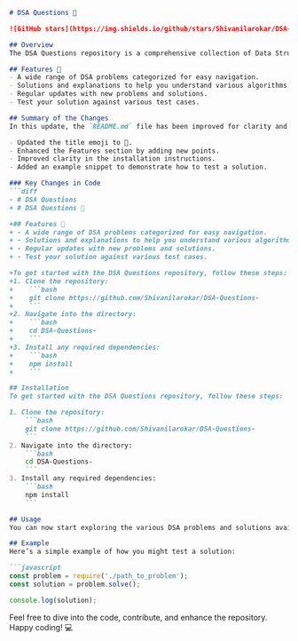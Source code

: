 ```markdown
# DSA Questions 📖

![GitHub stars](https://img.shields.io/github/stars/Shivanilarokar/DSA-Questions-?style=social) ![Last Commit](https://img.shields.io/github/last-commit/Shivanilarokar/DSA-Questions-) ![License](https://img.shields.io/badge/license-MIT-blue) ![Open Pull Requests](https://img.shields.io/github/issues-pr/Shivanilarokar/DSA-Questions-)

## Overview
The DSA Questions repository is a comprehensive collection of Data Structures and Algorithms problems designed to enhance your coding skills and understanding of various algorithms.

## Features 🚀
- A wide range of DSA problems categorized for easy navigation.
- Solutions and explanations to help you understand various algorithms.
- Regular updates with new problems and solutions.
- Test your solution against various test cases.

## Summary of the Changes
In this update, the `README.md` file has been improved for clarity and presentation, with the following key changes:

- Updated the title emoji to 📖.
- Enhanced the Features section by adding new points.
- Improved clarity in the installation instructions.
- Added an example snippet to demonstrate how to test a solution.

### Key Changes in Code
```diff
- # DSA Questions 
+ # DSA Questions 📖

+## Features 🚀
+ - A wide range of DSA problems categorized for easy navigation.
+ - Solutions and explanations to help you understand various algorithms.
+ - Regular updates with new problems and solutions.
+ - Test your solution against various test cases.

+To get started with the DSA Questions repository, follow these steps:
+1. Clone the repository:
+    ```bash
+    git clone https://github.com/Shivanilarokar/DSA-Questions-
+    ```
+2. Navigate into the directory:
+    ```bash
+    cd DSA-Questions-
+    ```
+3. Install any required dependencies:
+    ```bash
+    npm install
+    ```

## Installation
To get started with the DSA Questions repository, follow these steps:

1. Clone the repository:
    ```bash
    git clone https://github.com/Shivanilarokar/DSA-Questions-
    ```
2. Navigate into the directory:
    ```bash
    cd DSA-Questions-
    ```
3. Install any required dependencies:
    ```bash
    npm install
    ```

## Usage
You can now start exploring the various DSA problems and solutions available in this repository. Contribute by adding new problems or solutions!

## Example
Here’s a simple example of how you might test a solution:

```javascript
const problem = require('./path_to_problem');
const solution = problem.solve();

console.log(solution);
```

Feel free to dive into the code, contribute, and enhance the repository. Happy coding! 💻
```